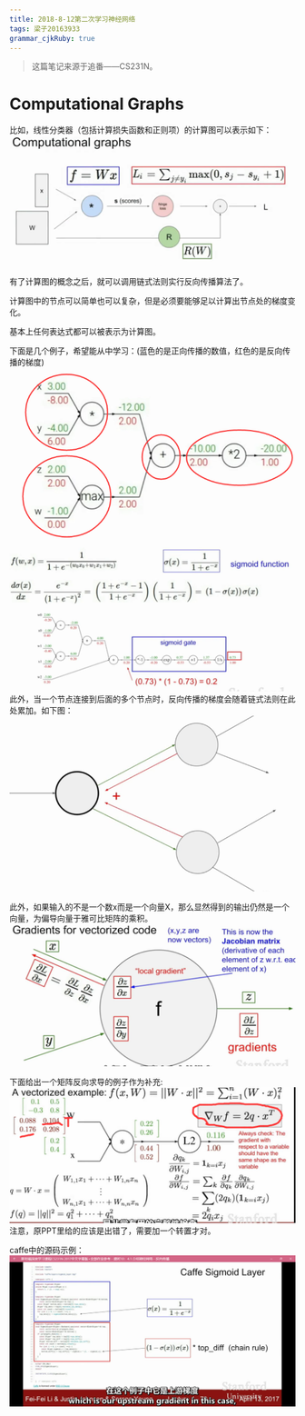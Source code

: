 ```yaml
---
title: 2018-8-12第二次学习神经网络
tags: 梁子20163933
grammar_cjkRuby: true
---
```

>这篇笔记来源于追番——CS231N。

# Computational Graphs
比如，线性分类器（包括计算损失函数和正则项）的计算图可以表示如下：
![enter description here](./images/1534045447946.png)

有了计算图的概念之后，就可以调用链式法则实行反向传播算法了。

计算图中的节点可以简单也可以复杂，但是必须要能够足以计算出节点处的梯度变化。

基本上任何表达式都可以被表示为计算图。

下面是几个例子，希望能从中学习：(蓝色的是正向传播的数值，红色的是反向传播的梯度)
![enter description here](./images/1534046728433.png)
![enter description here](./images/1534046771441.png)
此外，当一个节点连接到后面的多个节点时，反向传播的梯度会随着链式法则在此处累加。如下图：
![enter description here](./images/1534046853950.png)

此外，如果输入的不是一个数x而是一个向量X，那么显然得到的输出仍然是一个向量，为偏导向量于雅可比矩阵的乘积。
![enter description here](./images/1534047239453.png)

下面给出一个矩阵反向求导的例子作为补充:
![enter description here](./images/1534047898867.png)
注意，原PPT里给的应该是出错了，需要加一个转置才对。

caffe中的源码示例：
![enter description here](./images/1534048119663.png)














